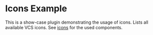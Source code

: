 # Icons Example

This is a show-case plugin demonstrating the usage of icons.
Lists all available VCS icons.
See [icons](../../../src/components/icons) for the used components.
